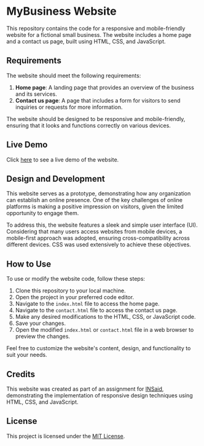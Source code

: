 # MyBusiness Website

This repository contains the code for a responsive and mobile-friendly website for a fictional small business. The website includes a home page and a contact us page, built using HTML, CSS, and JavaScript.

## Requirements

The website should meet the following requirements:

1. **Home page**: A landing page that provides an overview of the business and its services.
2. **Contact us page**: A page that includes a form for visitors to send inquiries or requests for more information.

The website should be designed to be responsive and mobile-friendly, ensuring that it looks and functions correctly on various devices.

## Live Demo

Click [here](https://olive-steffi-80.tiiny.site/) to see a live demo of the website.

## Design and Development

This website serves as a prototype, demonstrating how any organization can establish an online presence. One of the key challenges of online platforms is making a positive impression on visitors, given the limited opportunity to engage them.

To address this, the website features a sleek and simple user interface (UI). Considering that many users access websites from mobile devices, a mobile-first approach was adopted, ensuring cross-compatibility across different devices. CSS was used extensively to achieve these objectives.

## How to Use

To use or modify the website code, follow these steps:

1. Clone this repository to your local machine.
2. Open the project in your preferred code editor.
3. Navigate to the `index.html` file to access the home page.
4. Navigate to the `contact.html` file to access the contact us page.
5. Make any desired modifications to the HTML, CSS, or JavaScript code.
6. Save your changes.
7. Open the modified `index.html` or `contact.html` file in a web browser to preview the changes.

Feel free to customize the website's content, design, and functionality to suit your needs.

## Credits

This website was created as part of an assignment for [INSaid](https://www.insaid.co/), demonstrating the implementation of responsive design techniques using HTML, CSS, and JavaScript.

## License

This project is licensed under the [MIT License](LICENSE).
